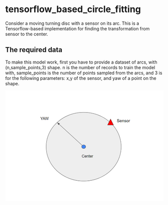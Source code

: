 # tensorflow_based_circle_fitting
Consider a moving turning disc with a sensor on its arc. This is a Tensorflow-based implementation for finding the transformation from sensor to the center. 

## The required data
To make this model work, first you have to provide a dataset of arcs, with (n,sample_points,3) shape. n is the number of records to train the model with, sample_points is the number of points sampled from the arcs, and 3 is for the following parameters: x,y of the sensor, and yaw of a point on the shape.



![plot](./vis.png)
